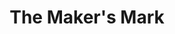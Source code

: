 ---
title: "The Maker's Mark"
url: /castell-newydd-emlyn-newcastle-emlyn/the-makers-mark/
shop: shop
---